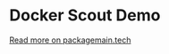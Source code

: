 # Docker Scout Demo

[Read more on packagemain.tech](https://packagemain.tech/p/identifying-container-image-vulnerabilities)
